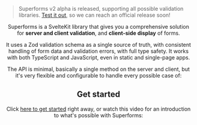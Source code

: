 <script lang="ts">
  import Head from '$lib/Head.svelte'
  import Header from './Header.svelte'
	import Youtube from '$lib/Youtube.svelte'
	import Gallery from './Gallery.svelte'
</script>

<Head title="Superforms for SvelteKit" />

> Superforms v2 alpha is released, supporting all possible validation libraries. [Test it out](/migration-v2), so we can reach an official release soon!

<Header />

Superforms is a SvelteKit library that gives you a comprehensive solution for **server and client validation**, and **client-side display** of forms.

It uses a Zod validation schema as a single source of truth, with consistent handling of form data and validation errors, with full type safety. It works with both TypeScript and JavaScript, even in static and single-page apps.

The API is minimal, basically a single method on the server and client, but it's very flexible and configurable to handle every possible case of:

<Gallery />

## Get started

Click [here to get started](/get-started) right away, or watch this video for an introduction to what's possible with Superforms:

<Youtube id="MiKzH3kcVfs" />

<br><br>
